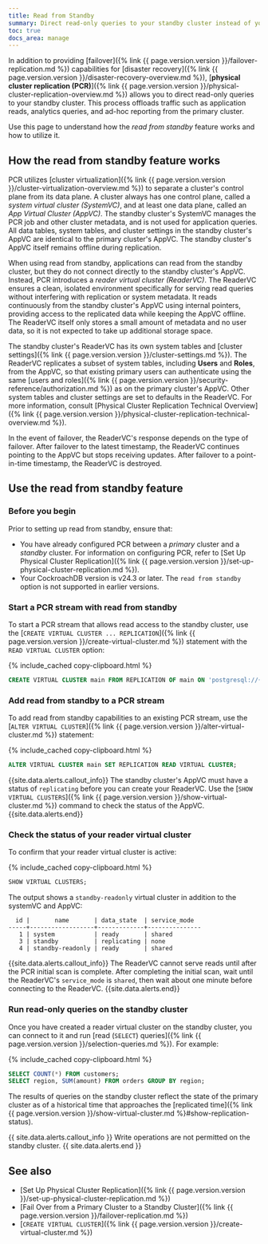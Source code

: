 ```yaml
---
title: Read from Standby
summary: Direct read-only queries to your standby cluster instead of your primary cluster.
toc: true
docs_area: manage
---
```


In addition to providing [failover]({% link {{ page.version.version }}/failover-replication.md %}) capabilities for [disaster recovery]({% link {{ page.version.version }}/disaster-recovery-overview.md %}), [**physical cluster replication (PCR)**]({% link {{ page.version.version }}/physical-cluster-replication-overview.md %}) allows you to direct read-only queries to your standby cluster. This process offloads traffic such as application reads, analytics queries, and ad-hoc reporting from the primary cluster.

Use this page to understand how the _read from standby_ feature works and how to utilize it.

## How the read from standby feature works

PCR utilizes [cluster virtualization]({% link {{ page.version.version }}/cluster-virtualization-overview.md %}) to separate a cluster's control plane from its data plane. A cluster always has one control plane, called a _system virtual cluster (SystemVC)_, and at least one data plane, called an _App Virtual Cluster (AppVC)_. The standby cluster's SystemVC manages the PCR job and other cluster metadata, and is not used for application queries. All data tables, system tables, and cluster settings in the standby cluster's AppVC are identical to the primary cluster's AppVC. The standby cluster's AppVC itself remains offline during replication.

When using read from standby, applications can read from the standby cluster, but they do not connect directly to the standby cluster's AppVC. Instead, PCR introduces a _reader virtual cluster (ReaderVC)_. The ReaderVC ensures a clean, isolated environment specifically for serving read queries without interfering with replication or system metadata. It reads continuously from the standby cluster's AppVC using internal pointers, providing access to the replicated data while keeping the AppVC offline. The ReaderVC itself only stores a small amount of metadata and no user data, so it is not expected to take up additional storage space.

The standby cluster's ReaderVC has its own system tables and [cluster settings]({% link {{ page.version.version }}/cluster-settings.md %}). The ReaderVC replicates a subset of system tables, including **Users** and **Roles**, from the AppVC, so that existing primary users can authenticate using the same [users and roles]({% link {{ page.version.version }}/security-reference/authorization.md %}) as on the primary cluster's AppVC. Other system tables and cluster settings are set to defaults in the ReaderVC. For more information, consult [Physical Cluster Replication Technical Overview]({% link {{ page.version.version }}/physical-cluster-replication-technical-overview.md %}).

In the event of failover, the ReaderVC's response depends on the type of failover. After failover to the latest timestamp, the ReaderVC continues pointing to the AppVC but stops receiving updates. After failover to a point-in-time timestamp, the ReaderVC is destroyed.

## Use the read from standby feature
### Before you begin

Prior to setting up read from standby, ensure that:

- You have already configured PCR between a _primary_ cluster and a _standby_ cluster. For information on configuring PCR, refer to [Set Up Physical Cluster Replication]({% link {{ page.version.version }}/set-up-physical-cluster-replication.md %}).
- Your CockroachDB version is v24.3 or later. The `read from standby` option is not supported in earlier versions.

### Start a PCR stream with read from standby

To start a PCR stream that allows read access to the standby cluster, use the [`CREATE VIRTUAL CLUSTER ... REPLICATION`]({% link {{ page.version.version }}/create-virtual-cluster.md %}) statement with the `READ VIRTUAL CLUSTER` option:

{% include_cached copy-clipboard.html %}
~~~ sql
CREATE VIRTUAL CLUSTER main FROM REPLICATION OF main ON 'postgresql://{connection string to primary}' WITH READ VIRTUAL CLUSTER;
~~~

### Add read from standby to a PCR stream

To add read from standby capabilities to an existing PCR stream, use the [`ALTER VIRTUAL CLUSTER`]({% link {{ page.version.version }}/alter-virtual-cluster.md %}) statement:

{% include_cached copy-clipboard.html %}
~~~ sql
ALTER VIRTUAL CLUSTER main SET REPLICATION READ VIRTUAL CLUSTER;
~~~

{{site.data.alerts.callout_info}}
The standby cluster's AppVC must have a status of `replicating` before you can create your ReaderVC. Use the [`SHOW VIRTUAL CLUSTERS`]({% link {{ page.version.version }}/show-virtual-cluster.md %}) command to check the status of the AppVC.
{{site.data.alerts.end}}

### Check the status of your reader virtual cluster

To confirm that your reader virtual cluster is active:

{% include_cached copy-clipboard.html %}
~~~ sql
SHOW VIRTUAL CLUSTERS;
~~~

The output shows a `standby-readonly` virtual cluster in addition to the systemVC and AppVC:

~~~
  id |       name       | data_state  | service_mode
-----+------------------+-------------+---------------
   1 | system           | ready       | shared
   3 | standby          | replicating | none
   4 | standby-readonly | ready       | shared
~~~

{{site.data.alerts.callout_info}}
The ReaderVC cannot serve reads until after the PCR initial scan is complete. After completing the initial scan, wait until the ReaderVC's `service_mode` is `shared`, then wait about one minute before connecting to the ReaderVC.
{{site.data.alerts.end}}

### Run read-only queries on the standby cluster

Once you have created a reader virtual cluster on the standby cluster, you can connect to it and run [read (`SELECT`) queries]({% link {{ page.version.version }}/selection-queries.md %}). For example:

{% include_cached copy-clipboard.html %}
~~~ sql
SELECT COUNT(*) FROM customers;
SELECT region, SUM(amount) FROM orders GROUP BY region;
~~~

The results of queries on the standby cluster reflect the state of the primary cluster as of a historical time that approaches the [replicated time]({% link {{ page.version.version }}/show-virtual-cluster.md %}#show-replication-status).

{{ site.data.alerts.callout_info }}
Write operations are not permitted on the standby cluster.
{{ site.data.alerts.end }}

## See also
- [Set Up Physical Cluster Replication]({% link {{ page.version.version }}/set-up-physical-cluster-replication.md %})
- [Fail Over from a Primary Cluster to a Standby Cluster]({% link {{ page.version.version }}/failover-replication.md %})
- [`CREATE VIRTUAL CLUSTER`]({% link {{ page.version.version }}/create-virtual-cluster.md %})